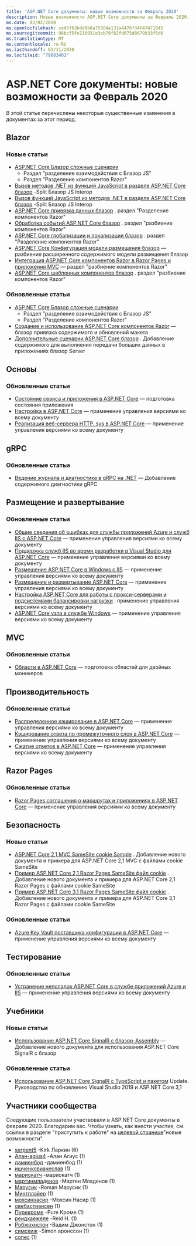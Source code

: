 ```yaml
---
title: 'ASP.NET Core документы: новые возможности за Февраль 2020'
description: Новые возможности ASP.NET Core документы за Февраль 2020.
ms.date: 03/02/2020
ms.openlocfilehash: ce45f63bdd9b8a75584e132a4476f34f47471045
ms.sourcegitcommit: 98bcf5fe210931e3eb70f82fd675d8679b33f5d6
ms.translationtype: MT
ms.contentlocale: ru-RU
ms.lasthandoff: 03/11/2020
ms.locfileid: "79083401"
---
```

# <a name="aspnet-core-docs-whats-new-for-february-2020"></a>ASP.NET Core документы: новые возможности за Февраль 2020

В этой статье перечислены некоторые существенные изменения в документах за этот период.

## <a name="blazor"></a>Blazor

### <a name="new-articles"></a>Новые статьи

- [ASP.NET Core Блазор сложные сценарии](../blazor/advanced-scenarios.md)
  - Раздел "разделение взаимодействия с Блазор JS"
  - Раздел "Разделение компонентов Razor"
- [Вызов методов .NET из функций JavaScript в разделе ASP.NET Core блазор](../blazor/call-dotnet-from-javascript.md) -Split Блазор JS Interop
- [Вызов функций JavaScript из методов .NET в разделе ASP.NET Core блазор](../blazor/call-javascript-from-dotnet.md) -Split Блазор JS Interop
- [ASP.NET Core привязка данных блазор](../blazor/data-binding.md) . раздел "Разделение компонентов Razor"
- [Обработка событий ASP.NET Core блазор](../blazor/event-handling.md) . раздел "разбиение компонентов Razor"
- [ASP.NET Core глобализации и локализации блазор](../blazor/globalization-localization.md) . раздел "Разделение компонентов Razor"
- [ASP.NET Core Конфигурация модели размещения блазор](../blazor/hosting-model-configuration.md) — разбиение расширенного содержимого модели размещения блазор
- [Интеграция ASP.NET Core компонентов Razor в Razor Pages и приложения MVC](../blazor/integrate-components.md) — раздел "разбиение компонентов Razor"
- [ASP.NET Core шаблонных компонентов блазор](../blazor/templated-components.md) . раздел "разбиение компонентов Razor"

### <a name="updated-articles"></a>Обновленные статьи

- [ASP.NET Core Блазор сложные сценарии](../blazor/advanced-scenarios.md)
  - Раздел "разделение взаимодействия с Блазор JS"
  - Раздел "Разделение компонентов Razor"
- [Создание и использование ASP.NET Core компонентов Razor](../blazor/components.md) — блазор привязка содержимого и обновлений макета
- [Дополнительные сценарии ASP.NET Core блазор](../blazor/advanced-scenarios.md) . Добавление содержимого для выполнения передачи больших данных в приложениях блазор Server

## <a name="fundamentals"></a>Основы

### <a name="updated-articles"></a>Обновленные статьи

- [Состояние сеанса и приложения в ASP.NET Core](../fundamentals/app-state.md) — подготовка состояния приложения
- [Настройка в ASP.NET Core](../fundamentals/configuration/index.md) — применение управления версиями ко всему документу
- [Реализация веб-сервера HTTP. sys в ASP.NET Core](../fundamentals/servers/httpsys.md) — применение управления версиями ко всему документу

## <a name="grpc"></a>gRPC

### <a name="updated-articles"></a>Обновленные статьи

- [Ведение журнала и диагностика в gRPC на .NET](../grpc/diagnostics.md) — Добавление содержимого диагностики gRPC

## <a name="hosting-and-deployment"></a>Размещение и развертывание

### <a name="updated-articles"></a>Обновленные статьи

- [Общие сведения об ошибках для службы приложений Azure и служб IIS с ASP.NET Core](../host-and-deploy/azure-iis-errors-reference.md) — применение управления версиями ко всему документу
- [Поддержка служб IIS во время разработки в Visual Studio для ASP.NET Core](../host-and-deploy/iis/development-time-iis-support.md) — применение управления версиями ко всему документу
- [Размещение ASP.NET Core в Windows с IIS](../host-and-deploy/iis/index.md) — применение управления версиями ко всему документу
- [Размещение и развертывание ASP.NET Core](../host-and-deploy/index.md) — применение управления версиями ко всему документу
- [Настройка ASP.NET Core для работы с прокси-серверами и подсистемами балансировки нагрузки](../host-and-deploy/proxy-load-balancer.md) . применение управления версиями ко всему документу
- [ASP.NET Core узла в службе Windows](../host-and-deploy/windows-service.md) — применение управления версиями ко всему документу

## <a name="mvc"></a>MVC

### <a name="updated-articles"></a>Обновленные статьи

- [Области в ASP.NET Core](../mvc/controllers/areas.md) — подготовка областей для двойных моникеров

## <a name="performance"></a>Производительность

### <a name="updated-articles"></a>Обновленные статьи

- [Распределенное кэширование в ASP.NET Core](../performance/caching/distributed.md) — применение управления версиями ко всему документу
- [Кэширование ответа по промежуточного слоя в ASP.NET Core](../performance/caching/middleware.md) — применение управления версиями ко всему документу
- [Сжатие ответов в ASP.NET Core](../performance/response-compression.md) — применение управления версиями ко всему документу

## <a name="razor-pages"></a>Razor Pages

### <a name="updated-articles"></a>Обновленные статьи

- [Razor Pages соглашения о маршрутах и приложениях в ASP.NET Core](../razor-pages/razor-pages-conventions.md) — применение управления версиями ко всему документу

## <a name="security"></a>Безопасность

### <a name="new-articles"></a>Новые статьи

- [ASP.NET Core 2,1 MVC SameSite cookie Sample](../security/samesite/mvc21.md) . Добавление нового документа и примера для ASP.NET Core 2,1 MVC с файлами cookie SameSite
- [Пример ASP.NET Core 2,1 Razor Pages SameSite файл cookie](../security/samesite/rp21.md) . Добавление нового документа и примера для ASP.NET Core 2,1 Razor Pages с файлами cookie SameSite
- [Пример ASP.NET Core 3,1 Razor Pages SameSite файл cookie](../security/samesite/rp31.md) . Добавление нового документа и примера для ASP.NET Core 3,1 Razor Pages с файлами cookie SameSite

### <a name="updated-articles"></a>Обновленные статьи

- [Azure Key Vault поставщика конфигурации в ASP.NET Core](../security/key-vault-configuration.md) — применение управления версиями ко всему документу

## <a name="testing"></a>Тестирование

### <a name="updated-articles"></a>Обновленные статьи

- [Устранение неполадок ASP.NET Core в службе приложений Azure и IIS](../test/troubleshoot-azure-iis.md) — применение управления версиями ко всему документу

## <a name="tutorials"></a>Учебники

### <a name="new-articles"></a>Новые статьи

- [Использование ASP.NET Core SignalR с блазор-Assembly](../tutorials/signalr-blazor-webassembly.md) — Добавление нового документа для использования ASP.NET Core SignalR с блазор

### <a name="updated-articles"></a>Обновленные статьи

- [Использование ASP.NET Core SignalR с TypeScript и пакетом](../tutorials/signalr-typescript-webpack.md) Update. Руководство по обновлению Visual Studio 2019 и ASP.NET Core 3,1

## <a name="community-contributors"></a>Участники сообщества

Следующие пользователи участвовали в ASP.NET Core документы в феврале 2020. Благодарим вас. Чтобы узнать, как внести участие, см. ссылки в разделе "приступить к работе" на [целевой странице](index.yml)"новые возможности".

- [serpent5](https://github.com/serpent5) -Kirk Ларкин (6)
- [Алан-agius4](https://github.com/alan-agius4) -Алан Агиус (1)
- [дамиенбод](https://github.com/damienbod) -дамиенбод (1)
- [ишченковиачеслав](https://github.com/ishchenkoviacheslav) (1)
- [мариокатч](https://github.com/mariocatch) -мариокатч (1)
- [мартинмладенов](https://github.com/martinmladenov) -Мартен Младенов (1)
- [Марусик](https://github.com/Marusyk) -Roman Марусик (1)
- [Минтплайер](https://github.com/MintPlayer) (1)
- [мохсиннасир](https://github.com/mohsinnasir) -Мохсин Насир (1)
- [овебастиансен](https://github.com/ovebastiansen) (1)
- [Пурекроме](https://github.com/PureKrome) -Pure Кроме (1)
- [реидхаежеле](https://github.com/reidhaegele) -Reid H. (1)
- [Робжохнстон](https://github.com/RobJohnston) -Вадим Джонстон (1)
- [симскиж](https://github.com/simskij) -Simon аронссон (1)
- [сопес](https://github.com/sopes) (1)
